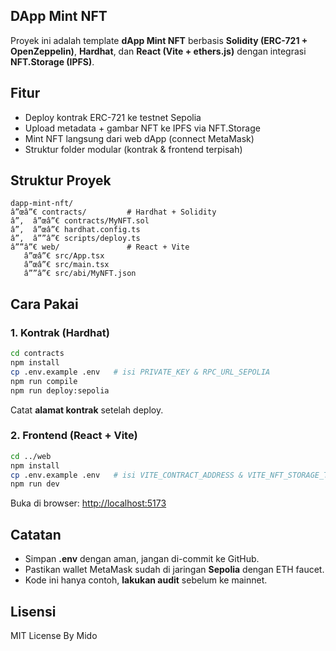 ## DApp Mint NFT

Proyek ini adalah template **dApp Mint NFT** berbasis **Solidity (ERC-721 + OpenZeppelin)**, **Hardhat**, dan **React (Vite + ethers.js)** dengan integrasi **NFT.Storage (IPFS)**.

## Fitur
- Deploy kontrak ERC-721 ke testnet Sepolia
- Upload metadata + gambar NFT ke IPFS via NFT.Storage
- Mint NFT langsung dari web dApp (connect MetaMask)
- Struktur folder modular (kontrak & frontend terpisah)

## Struktur Proyek
```
dapp-mint-nft/
â”œâ”€ contracts/         # Hardhat + Solidity
â”‚  â”œâ”€ contracts/MyNFT.sol
â”‚  â”œâ”€ hardhat.config.ts
â”‚  â””â”€ scripts/deploy.ts
â””â”€ web/               # React + Vite
   â”œâ”€ src/App.tsx
   â”œâ”€ src/main.tsx
   â””â”€ src/abi/MyNFT.json
```

## Cara Pakai

### 1. Kontrak (Hardhat)
```bash
cd contracts
npm install
cp .env.example .env   # isi PRIVATE_KEY & RPC_URL_SEPOLIA
npm run compile
npm run deploy:sepolia
```
Catat **alamat kontrak** setelah deploy.

### 2. Frontend (React + Vite)
```bash
cd ../web
npm install
cp .env.example .env   # isi VITE_CONTRACT_ADDRESS & VITE_NFT_STORAGE_TOKEN
npm run dev
```
Buka di browser: [http://localhost:5173](http://localhost:5173)

## Catatan
- Simpan **.env** dengan aman, jangan di-commit ke GitHub.
- Pastikan wallet MetaMask sudah di jaringan **Sepolia** dengan ETH faucet.
- Kode ini hanya contoh, **lakukan audit** sebelum ke mainnet.

## Lisensi
MIT License By Mido
